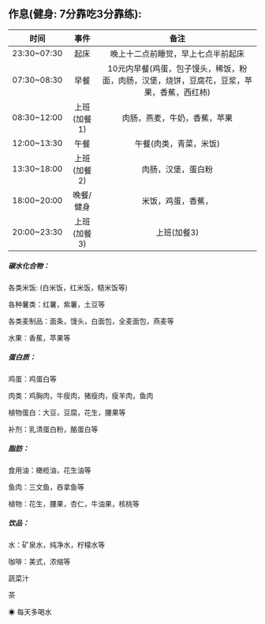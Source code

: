 ## 作息\(健身: 7分靠吃3分靠练\):

| 时间 | 事件 | 备注 |
| :---: | :---: | :---: |
| 23:30~07:30 | 起床 | 晚上十二点前睡觉，早上七点半前起床 |
| 07:30~08:30 | 早餐 | 10元内早餐\(鸡蛋，包子馒头，稀饭，粉面，肉肠，汉堡，烧饼，豆腐花，豆浆，苹果，香蕉，西红柿\) |
| 08:30~12:00 | 上班\(加餐1\) | 肉肠，燕麦，牛奶，香蕉，苹果 |
| 12:00~13:30 | 午餐 | 午餐\(肉类，青菜，米饭\) |
| 13:30~18:00 | 上班\(加餐2\) | 肉肠，汉堡，蛋白粉 |
| 18:00~20:00 | 晚餐/健身 | 米饭，鸡蛋，香蕉， |
| 20:00~23:30 | 上班\(加餐3\) | 上班\(加餐3\) |

##### 碳水化合物：

各类米饭: \(白米饭，红米饭，糙米饭等\)

各种薯类：红薯，紫薯，土豆等

各类麦制品：面条，馒头，白面包，全麦面包，燕麦等

水果：香蕉，苹果等

##### 蛋白质：

鸡蛋：鸡蛋白等

肉类：鸡胸肉，牛瘦肉，猪瘦肉，瘦羊肉，鱼肉

植物蛋白：大豆，豆腐，花生，腰果等

补剂：乳清蛋白粉，酪蛋白等

##### 脂肪：

食用油：橄榄油，花生油等

鱼肉：三文鱼，吞拿鱼等

植物：花生，腰果，杏仁，牛油果，核桃等

##### 饮品：

水：矿泉水，纯净水，柠檬水等

咖啡：美式，浓缩等

蔬菜汁

茶

◉ 每天多喝水

## 



